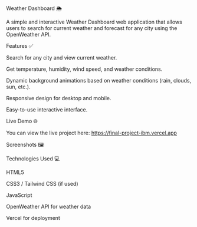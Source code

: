 Weather Dashboard 🌦️

A simple and interactive Weather Dashboard web application that allows users to search for current weather and forecast for any city using the OpenWeather API.

Features ✅

Search for any city and view current weather.

Get temperature, humidity, wind speed, and weather conditions.

Dynamic background animations based on weather conditions (rain, clouds, sun, etc.).

Responsive design for desktop and mobile.

Easy-to-use interactive interface.

Live Demo 🌐

You can view the live project here:
https://final-project-ibm.vercel.app

Screenshots 🖼️

Technologies Used 💻

HTML5

CSS3 / Tailwind CSS (if used)

JavaScript

OpenWeather API for weather data

Vercel for deployment
